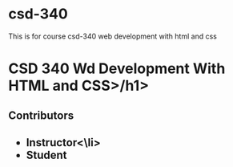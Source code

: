 # csd-340
This is for course csd-340 web development with html and css

<h1>CSD 340 Wd Development With HTML and CSS>/h1>
  
<h2>Contributors<h2>
  
<ul>
  <li>Instructor<\li>
    <li>Student</li>
  </ul>
